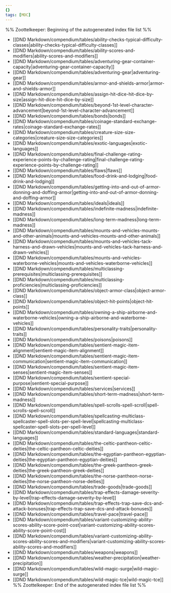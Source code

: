 ```yaml
---
{}
tags: [MOC]
---
```

%% Zoottelkeeper: Beginning of the autogenerated index file list  %%
-  [[DND Markdown/compendium/tables/ability-checks-typical-difficulty-classes|ability-checks-typical-difficulty-classes]]
-  [[DND Markdown/compendium/tables/ability-scores-and-modifiers|ability-scores-and-modifiers]]
-  [[DND Markdown/compendium/tables/adventuring-gear-container-capacity|adventuring-gear-container-capacity]]
-  [[DND Markdown/compendium/tables/adventuring-gear|adventuring-gear]]
-  [[DND Markdown/compendium/tables/armor-and-shields-armor|armor-and-shields-armor]]
-  [[DND Markdown/compendium/tables/assign-hit-dice-hit-dice-by-size|assign-hit-dice-hit-dice-by-size]]
-  [[DND Markdown/compendium/tables/beyond-1st-level-character-advancement|beyond-1st-level-character-advancement]]
-  [[DND Markdown/compendium/tables/bonds|bonds]]
-  [[DND Markdown/compendium/tables/coinage-standard-exchange-rates|coinage-standard-exchange-rates]]
-  [[DND Markdown/compendium/tables/creature-size-size-categories|creature-size-size-categories]]
-  [[DND Markdown/compendium/tables/exotic-languages|exotic-languages]]
-  [[DND Markdown/compendium/tables/final-challenge-rating-experience-points-by-challenge-rating|final-challenge-rating-experience-points-by-challenge-rating]]
-  [[DND Markdown/compendium/tables/flaws|flaws]]
-  [[DND Markdown/compendium/tables/food-drink-and-lodging|food-drink-and-lodging]]
-  [[DND Markdown/compendium/tables/getting-into-and-out-of-armor-donning-and-doffing-armor|getting-into-and-out-of-armor-donning-and-doffing-armor]]
-  [[DND Markdown/compendium/tables/ideals|ideals]]
-  [[DND Markdown/compendium/tables/indefinite-madness|indefinite-madness]]
-  [[DND Markdown/compendium/tables/long-term-madness|long-term-madness]]
-  [[DND Markdown/compendium/tables/mounts-and-vehicles-mounts-and-other-animals|mounts-and-vehicles-mounts-and-other-animals]]
-  [[DND Markdown/compendium/tables/mounts-and-vehicles-tack-harness-and-drawn-vehicles|mounts-and-vehicles-tack-harness-and-drawn-vehicles]]
-  [[DND Markdown/compendium/tables/mounts-and-vehicles-waterborne-vehicles|mounts-and-vehicles-waterborne-vehicles]]
-  [[DND Markdown/compendium/tables/multiclassing-prerequisites|multiclassing-prerequisites]]
-  [[DND Markdown/compendium/tables/multiclassing-proficiencies|multiclassing-proficiencies]]
-  [[DND Markdown/compendium/tables/object-armor-class|object-armor-class]]
-  [[DND Markdown/compendium/tables/object-hit-points|object-hit-points]]
-  [[DND Markdown/compendium/tables/owning-a-ship-airborne-and-waterborne-vehicles|owning-a-ship-airborne-and-waterborne-vehicles]]
-  [[DND Markdown/compendium/tables/personality-traits|personality-traits]]
-  [[DND Markdown/compendium/tables/poisons|poisons]]
-  [[DND Markdown/compendium/tables/sentient-magic-item-alignment|sentient-magic-item-alignment]]
-  [[DND Markdown/compendium/tables/sentient-magic-item-communication|sentient-magic-item-communication]]
-  [[DND Markdown/compendium/tables/sentient-magic-item-senses|sentient-magic-item-senses]]
-  [[DND Markdown/compendium/tables/sentient-special-purpose|sentient-special-purpose]]
-  [[DND Markdown/compendium/tables/services|services]]
-  [[DND Markdown/compendium/tables/short-term-madness|short-term-madness]]
-  [[DND Markdown/compendium/tables/spell-scrolls-spell-scroll|spell-scrolls-spell-scroll]]
-  [[DND Markdown/compendium/tables/spellcasting-multiclass-spellcaster-spell-slots-per-spell-level|spellcasting-multiclass-spellcaster-spell-slots-per-spell-level]]
-  [[DND Markdown/compendium/tables/standard-languages|standard-languages]]
-  [[DND Markdown/compendium/tables/the-celtic-pantheon-celtic-deities|the-celtic-pantheon-celtic-deities]]
-  [[DND Markdown/compendium/tables/the-egyptian-pantheon-egyptian-deities|the-egyptian-pantheon-egyptian-deities]]
-  [[DND Markdown/compendium/tables/the-greek-pantheon-greek-deities|the-greek-pantheon-greek-deities]]
-  [[DND Markdown/compendium/tables/the-norse-pantheon-norse-deities|the-norse-pantheon-norse-deities]]
-  [[DND Markdown/compendium/tables/trade-goods|trade-goods]]
-  [[DND Markdown/compendium/tables/trap-effects-damage-severity-by-level|trap-effects-damage-severity-by-level]]
-  [[DND Markdown/compendium/tables/trap-effects-trap-save-dcs-and-attack-bonuses|trap-effects-trap-save-dcs-and-attack-bonuses]]
-  [[DND Markdown/compendium/tables/travel-pace|travel-pace]]
-  [[DND Markdown/compendium/tables/variant-customizing-ability-scores-ability-score-point-cost|variant-customizing-ability-scores-ability-score-point-cost]]
-  [[DND Markdown/compendium/tables/variant-customizing-ability-scores-ability-scores-and-modifiers|variant-customizing-ability-scores-ability-scores-and-modifiers]]
-  [[DND Markdown/compendium/tables/weapons|weapons]]
-  [[DND Markdown/compendium/tables/weather-precipitation|weather-precipitation]]
-  [[DND Markdown/compendium/tables/wild-magic-surge|wild-magic-surge]]
-  [[DND Markdown/compendium/tables/wild-magic-tce|wild-magic-tce]]
%% Zoottelkeeper: End of the autogenerated index file list  %%
